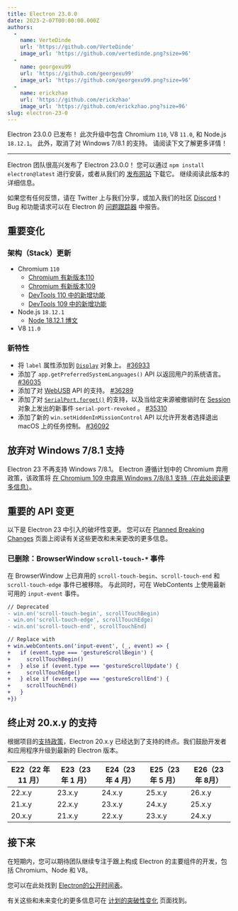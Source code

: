 ```yaml
---
title: Electron 23.0.0
date: 2023-2-07T00:00:00.000Z
authors:
  - 
    name: VerteDinde
    url: 'https://github.com/VerteDinde'
    image_url: 'https://github.com/vertedinde.png?size=96'
  - 
    name: georgexu99
    url: 'https://github.com/georgexu99'
    image_url: 'https://github.com/georgexu99.png?size=96'
  - 
    name: erickzhao
    url: 'https://github.com/erickzhao'
    image_url: 'https://github.com/erickzhao.png?size=96'
slug: electron-23-0
---
```


Electron 23.0.0 已发布！ 此次升级中包含 Chromium `110`, V8 `11.0`, 和 Node.js `18.12.1`。  此外，取消了对 Windows 7/8.1 的支持。 请阅读下文了解更多详情！

---

Electron 团队很高兴发布了 Electron 23.0.0！ 您可以通过 `npm install electron@latest` 进行安装，或者从我们的 [发布网站](https://releases.electronjs.org/releases/stable) 下载它。 继续阅读此版本的详细信息。

如果您有任何反馈，请在 Twitter 上与我们分享，或加入我们的社区 [Discord](https://discord.com/invite/electronjs)！ Bug 和功能请求可以在 Electron 的 [问题跟踪器](https://github.com/electron/electron/issues) 中报告。

## 重要变化

### 架构（Stack）更新

* Chromium `110`
    * [Chromium 有新版本110](https://developer.chrome.com/blog/new-in-chrome-110/)
    * [Chromium 有新版本109](https://developer.chrome.com/blog/new-in-chrome-109/)
    * [DevTools 110 中的新增功能](https://developer.chrome.com/blog/new-in-devtools-110/)
    * [DevTools 109 中的新增功能](https://developer.chrome.com/blog/new-in-devtools-109/)
* Node.js `18.12.1`
    * [Node 18.12.1 博文](https://nodejs.org/en/blog/release/v18.12.1/)
* V8 `11.0`

### 新特性

* 将 `label` 属性添加到 [`Display`](https://www.electronjs.org/docs/latest/api/structures/display) 对象上。 [#36933](https://github.com/electron/electron/pull/36933)
* 添加了 `app.getPreferredSystemLanguages()` API 以返回用户的系统语言。 [#36035](https://github.com/electron/electron/pull/36035)
* 添加了对 [WebUSB](https://developer.mozilla.org/en-US/docs/Web/API/WebUSB_API) API 的支持。 [#36289](https://github.com/electron/electron/pull/36289)
* 添加了对 [`SerialPort.forget()`](https://developer.mozilla.org/en-US/docs/Web/API/SerialPort/forget) 的支持，以及当给定来源被撤销时在 [Session](https://www.electronjs.org/docs/latest/api/session) 对象上发出的新事件 `serial-port-revoked` 。 [#35310](https://github.com/electron/electron/pull/35310)
* 添加了新的 `win.setHiddenInMissionControl` API 以允许开发者选择退出 macOS 上的任务控制。 [#36092](https://github.com/electron/electron/pull/36092)

## 放弃对 Windows 7/8.1 支持

Electron 23 不再支持 Windows 7/8.1。 Electron 遵循计划中的 Chromium 弃用政策，该政策将 [在 Chromium 109 中弃用 Windows 7/8/8.1 支持（在此处阅读更多信息）](https://support.google.com/chrome/thread/185534985/sunsetting-support-for-windows-7-8-8-1-in-early-2023?hl=en)。

## 重要的 API 变更

以下是 Electron 23 中引入的破坏性变更。 您可以在 [Planned Breaking Changes](https://github.com/electron/electron/blob/main/docs/breaking-changes.md) 页面上阅读有关这些更改和未来更改的更多信息。

### 已删除：BrowserWindow `scroll-touch-*` 事件

在 BrowserWindow 上已弃用的 `scroll-touch-begin`、`scroll-touch-end` 和 `scroll-touch-edge` 事件已被移除。 与此同时，可在 WebContents 上使用最新可用的 `input-event` 事件。

```diff
// Deprecated
- win.on('scroll-touch-begin', scrollTouchBegin)
- win.on('scroll-touch-edge', scrollTouchEdge)
- win.on('scroll-touch-end', scrollTouchEnd)

// Replace with
+ win.webContents.on('input-event', (_, event) => {
+   if (event.type === 'gestureScrollBegin') {
+     scrollTouchBegin()
+   } else if (event.type === 'gestureScrollUpdate') {
+     scrollTouchEdge()
+   } else if (event.type === 'gestureScrollEnd') {
+     scrollTouchEnd()
+   }
+})
```

## 终止对 20.x.y 的支持

根据项目的[支持政策](https://www.electronjs.org/docs/latest/tutorial/electron-timelines#version-support-policy)，Electron 20.x.y 已经达到了支持的终点。我们鼓励开发者和应用程序升级到最新的 Electron 版本。

| E22（22 年 11 月） | E23（23 年 1 月） | E24（23 年 4 月） | E25（23 年 5 月） | E26（23 年 8月） |
| -------------- | ------------- | ------------- | ------------- | ------------ |
| 22.x.y         | 23.x.y        | 24.x.y        | 25.x.y        | 26.x.y       |
| 21.x.y         | 22.x.y        | 23.x.y        | 24.x.y        | 25.x.y       |
| 20.x.y         | 21.x.y        | 22.x.y        | 23.x.y        | 24.x.y       |

## 接下来

在短期内，您可以期待团队继续专注于跟上构成 Electron 的主要组件的开发，包括 Chromium、Node 和 V8。

您可以在此处找到 [Electron的公开时间表](https://www.electronjs.org/docs/latest/tutorial/electron-timelines)。

有关这些和未来变化的更多信息可在 [计划的突破性变化](https://github.com/electron/electron/blob/main/docs/breaking-changes.md) 页面找到。
